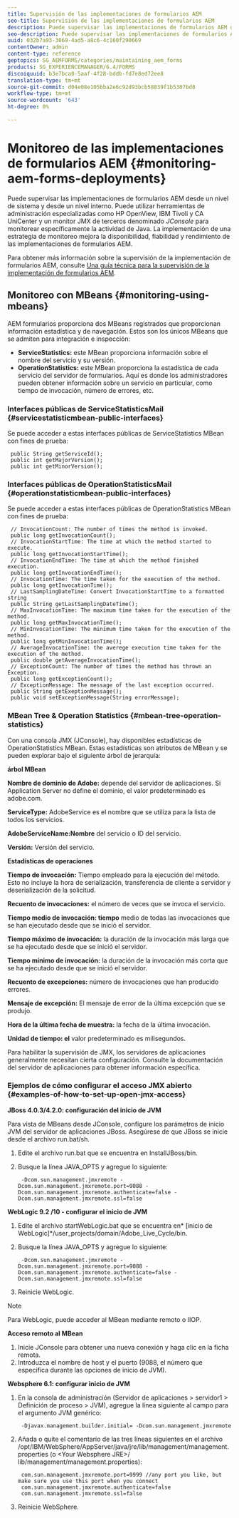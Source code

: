 ```yaml
---
title: Supervisión de las implementaciones de formularios AEM
seo-title: Supervisión de las implementaciones de formularios AEM
description: Puede supervisar las implementaciones de formularios AEM desde un nivel de sistema y desde un nivel interno. Obtenga más información sobre la supervisión de la implementación de formularios AEM en este documento.
seo-description: Puede supervisar las implementaciones de formularios AEM desde un nivel de sistema y desde un nivel interno. Obtenga más información sobre la supervisión de la implementación de formularios AEM en este documento.
uuid: 032b7a93-3069-4ad5-a8c6-4c160f290669
contentOwner: admin
content-type: reference
geptopics: SG_AEMFORMS/categories/maintaining_aem_forms
products: SG_EXPERIENCEMANAGER/6.4/FORMS
discoiquuid: b3e7bca0-5aaf-4f28-bddb-fd7e8ed72ee8
translation-type: tm+mt
source-git-commit: d04e08e105bba2e6c92d93bcb58839f1b5307bd8
workflow-type: tm+mt
source-wordcount: '643'
ht-degree: 0%

---
```



# Monitoreo de las implementaciones de formularios AEM {#monitoring-aem-forms-deployments}

Puede supervisar las implementaciones de formularios AEM desde un nivel de sistema y desde un nivel interno. Puede utilizar herramientas de administración especializadas como HP OpenView, IBM Tivoli y CA UniCenter y un monitor JMX de terceros denominado *JConsole* para monitorear específicamente la actividad de Java. La implementación de una estrategia de monitoreo mejora la disponibilidad, fiabilidad y rendimiento de las implementaciones de formularios AEM.

Para obtener más información sobre la supervisión de la implementación de formularios AEM, consulte [Una guía técnica para la supervisión de la implementación de formularios AEM](https://www.adobe.com/devnet/livecycle/pdfs/lc_monitoring_wp_ue.pdf).

## Monitoreo con MBeans {#monitoring-using-mbeans}

AEM formularios proporciona dos MBeans registrados que proporcionan información estadística y de navegación. Estos son los únicos MBeans que se admiten para integración e inspección:

* **ServiceStatistics:** este MBean proporciona información sobre el nombre del servicio y su versión.
* **OperationStatistics:** este MBean proporciona la estadística de cada servicio del servidor de formularios. Aquí es donde los administradores pueden obtener información sobre un servicio en particular, como tiempo de invocación, número de errores, etc.

### Interfaces públicas de ServiceStatisticsMail {#servicestatisticmbean-public-interfaces}

Se puede acceder a estas interfaces públicas de ServiceStatistics MBean con fines de prueba:

```as3
 public String getServiceId();  
 public int getMajorVersion();  
 public int getMinorVersion();
```

### Interfaces públicas de OperationStatisticsMail {#operationstatisticmbean-public-interfaces}

Se puede acceder a estas interfaces públicas de OperationStatistics MBean con fines de prueba:

```as3
 // InvocationCount: The number of times the method is invoked.  
 public long getInvocationCount();  
 // InvocationStartTime: The time at which the method started to execute.  
 public long getInvocationStartTime();  
 // InvocationEndTime: The time at which the method finished execution.  
 public long getInvocationEndTime();  
 // InvocationTime: The time taken for the execution of the method.  
 public long getInvocationTime();  
 // LastSamplingDateTime: Convert InvocationStartTime to a formatted string  
 public String getLastSamplingDateTime();  
 // MaxInvocationTime: The maximum time taken for the execution of the method.  
 public long getMaxInvocationTime();  
 // MinInvocationTime: The minimum time taken for the execution of the method.  
 public long getMinInvocationTime();  
 // AverageInvocationTime: the averege execution time taken for the execution of the method.  
 public double getAverageInvocationTime();  
 // ExceptionCount: The number of times the method has thrown an Exception.  
 public long getExceptionCount();  
 // ExceptionMessage: The message of the last exception occurred.  
 public String getExeptionMessage();  
 public void setExceptionMessage(String errorMessage);
```

### MBean Tree &amp; Operation Statistics {#mbean-tree-operation-statistics}

Con una consola JMX (JConsole), hay disponibles estadísticas de OperationStatistics MBean. Estas estadísticas son atributos de MBean y se pueden explorar bajo el siguiente árbol de jerarquía:

**árbol MBean**

**Nombre de dominio de Adobe:** depende del servidor de aplicaciones. Si Application Server no define el dominio, el valor predeterminado es adobe.com.

**ServiceType:** AdobeService es el nombre que se utiliza para la lista de todos los servicios.

**AdobeServiceName:Nombre** del servicio o ID del servicio.

**Versión:** Versión del servicio.

**Estadísticas de operaciones**

**Tiempo de invocación:** Tiempo empleado para la ejecución del método. Esto no incluye la hora de serialización, transferencia de cliente a servidor y deserialización de la solicitud.

**Recuento de invocaciones:** el número de veces que se invoca el servicio.

**Tiempo medio de invocación: tiempo** medio de todas las invocaciones que se han ejecutado desde que se inició el servidor.

**Tiempo máximo de invocación:** la duración de la invocación más larga que se ha ejecutado desde que se inició el servidor.

**Tiempo mínimo de invocación:** la duración de la invocación más corta que se ha ejecutado desde que se inició el servidor.

**Recuento de excepciones:** número de invocaciones que han producido errores.

**Mensaje de excepción:** El mensaje de error de la última excepción que se produjo.

**Hora de la última fecha de muestra:** la fecha de la última invocación.

**Unidad de tiempo: el** valor predeterminado es milisegundos.

Para habilitar la supervisión de JMX, los servidores de aplicaciones generalmente necesitan cierta configuración. Consulte la documentación del servidor de aplicaciones para obtener información específica.

### Ejemplos de cómo configurar el acceso JMX abierto {#examples-of-how-to-set-up-open-jmx-access}

**JBoss 4.0.3/4.2.0: configuración del inicio de JVM**

Para vista de MBeans desde JConsole, configure los parámetros de inicio JVM del servidor de aplicaciones JBoss. Asegúrese de que JBoss se inicie desde el archivo run.bat/sh.

1. Edite el archivo run.bat que se encuentra en InstallJBoss/bin.
1. Busque la línea JAVA_OPTS y agregue lo siguiente:

   ```as3
    -Dcom.sun.management.jmxremote -Dcom.sun.management.jmxremote.port=9088 -Dcom.sun.management.jmxremote.authenticate=false -Dcom.sun.management.jmxremote.ssl=false
   ```

**WebLogic 9.2 /10 - configurar el inicio de JVM**

1. Edite el archivo startWebLogic.bat que se encuentra en* [inicio de WebLogic]*/user_projects/domain/Adobe_Live_Cycle/bin.
1. Busque la línea JAVA_OPTS y agregue lo siguiente:

   ```as3
    -Dcom.sun.management.jmxremote -Dcom.sun.management.jmxremote.port=9088 -Dcom.sun.management.jmxremote.authenticate=false -Dcom.sun.management.jmxremote.ssl=false
   ```

1. Reinicie WebLogic.

>[!NOTE]
>
>Para WebLogic, puede acceder al MBean mediante remoto o IIOP.

**Acceso remoto al MBean**

1. Inicie JConsole para obtener una nueva conexión y haga clic en la ficha remota.
1. Introduzca el nombre de host y el puerto (9088, el número que especifica durante las opciones de inicio de JVM).

**Websphere 6.1: configurar inicio de JVM**

1. En la consola de administración (Servidor de aplicaciones > servidor1 > Definición de proceso > JVM), agregue la línea siguiente al campo para el argumento JVM genérico:

   ```as3
    -Djavax.management.builder.initial= -Dcom.sun.management.jmxremote
   ```

1. Añada o quite el comentario de las tres líneas siguientes en el archivo /opt/IBM/WebSphere/AppServer/java/jre/lib/management/management.properties (o &lt;Your Websphere JRE>/ lib/management/management.properties):

   ```as3
    com.sun.management.jmxremote.port=9999 //any port you like, but make sure you use this port when you connect  
    com.sun.management.jmxremote.authenticate=false  
    com.sun.management.jmxremote.ssl=false
   ```

1. Reinicie WebSphere.

